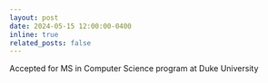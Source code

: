 ```yaml
---
layout: post
date: 2024-05-15 12:00:00-0400
inline: true
related_posts: false
---
```


Accepted for MS in Computer Science program at Duke University
